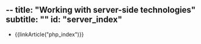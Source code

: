 --
title: "Working with server-side technologies"
subtitle: ""
id: "server_index"
--


* {{linkArticle("php_index")}}